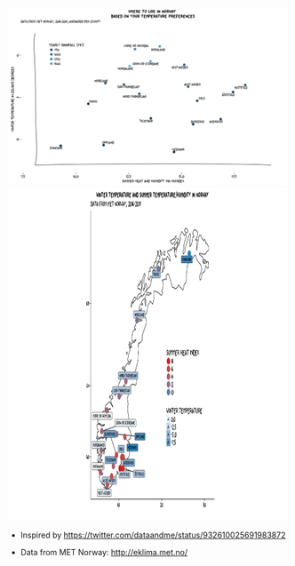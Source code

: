 

![](scatterplot.png)
<img src="map.png" alt="map of norway" height="600">


* Inspired by https://twitter.com/dataandme/status/932610025691983872

* Data from MET Norway: http://eklima.met.no/

